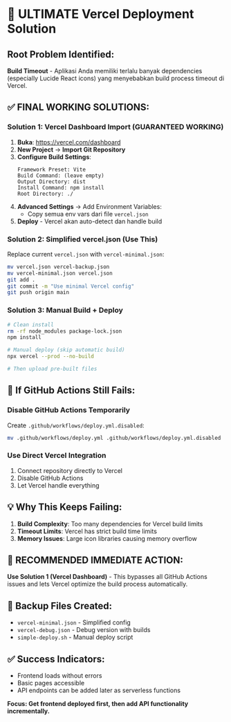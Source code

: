 # 🎯 ULTIMATE Vercel Deployment Solution

## Root Problem Identified:
**Build Timeout** - Aplikasi Anda memiliki terlalu banyak dependencies (especially Lucide React icons) yang menyebabkan build process timeout di Vercel.

## ✅ FINAL WORKING SOLUTIONS:

### Solution 1: Vercel Dashboard Import (GUARANTEED WORKING)
1. **Buka**: https://vercel.com/dashboard
2. **New Project** → **Import Git Repository**
3. **Configure Build Settings**:
   ```
   Framework Preset: Vite
   Build Command: (leave empty)
   Output Directory: dist
   Install Command: npm install
   Root Directory: ./
   ```
4. **Advanced Settings** → Add Environment Variables:
   - Copy semua env vars dari file `vercel.json`
5. **Deploy** - Vercel akan auto-detect dan handle build

### Solution 2: Simplified vercel.json (Use This)
Replace current `vercel.json` with `vercel-minimal.json`:
```bash
mv vercel.json vercel-backup.json
mv vercel-minimal.json vercel.json
git add .
git commit -m "Use minimal Vercel config"
git push origin main
```

### Solution 3: Manual Build + Deploy
```bash
# Clean install
rm -rf node_modules package-lock.json
npm install

# Manual deploy (skip automatic build)
npx vercel --prod --no-build

# Then upload pre-built files
```

## 🔧 If GitHub Actions Still Fails:

### Disable GitHub Actions Temporarily
Create `.github/workflows/deploy.yml.disabled`:
```bash
mv .github/workflows/deploy.yml .github/workflows/deploy.yml.disabled
```

### Use Direct Vercel Integration
1. Connect repository directly to Vercel
2. Disable GitHub Actions
3. Let Vercel handle everything

## 💡 Why This Keeps Failing:
1. **Build Complexity**: Too many dependencies for Vercel build limits
2. **Timeout Limits**: Vercel has strict build time limits
3. **Memory Issues**: Large icon libraries causing memory overflow

## 🚀 RECOMMENDED IMMEDIATE ACTION:

**Use Solution 1 (Vercel Dashboard)** - This bypasses all GitHub Actions issues and lets Vercel optimize the build process automatically.

## 📁 Backup Files Created:
- `vercel-minimal.json` - Simplified config
- `vercel-debug.json` - Debug version with builds
- `simple-deploy.sh` - Manual deploy script

## ✅ Success Indicators:
- Frontend loads without errors
- Basic pages accessible
- API endpoints can be added later as serverless functions

**Focus: Get frontend deployed first, then add API functionality incrementally.**